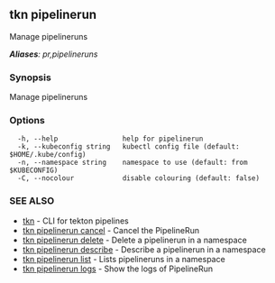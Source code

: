 ## tkn pipelinerun

Manage pipelineruns

***Aliases**: pr,pipelineruns*

### Synopsis

Manage pipelineruns

### Options

```
  -h, --help                help for pipelinerun
  -k, --kubeconfig string   kubectl config file (default: $HOME/.kube/config)
  -n, --namespace string    namespace to use (default: from $KUBECONFIG)
  -C, --nocolour            disable colouring (default: false)
```

### SEE ALSO

* [tkn](tkn.md)	 - CLI for tekton pipelines
* [tkn pipelinerun cancel](tkn_pipelinerun_cancel.md)	 - Cancel the PipelineRun
* [tkn pipelinerun delete](tkn_pipelinerun_delete.md)	 - Delete a pipelinerun in a namespace
* [tkn pipelinerun describe](tkn_pipelinerun_describe.md)	 - Describe a pipelinerun in a namespace
* [tkn pipelinerun list](tkn_pipelinerun_list.md)	 - Lists pipelineruns in a namespace
* [tkn pipelinerun logs](tkn_pipelinerun_logs.md)	 - Show the logs of PipelineRun

